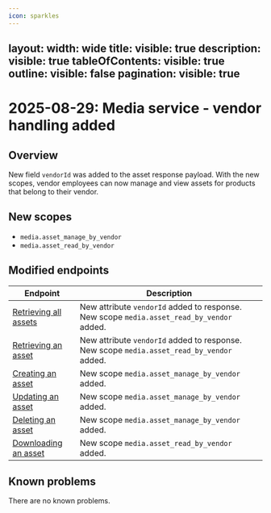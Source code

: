 ```yaml
---
icon: sparkles
---
```

layout:
   width: wide
   title:
    visible: true
  description:
    visible: true
  tableOfContents:
    visible: true
  outline:
    visible: false
  pagination:
    visible: true
---

# 2025-08-29: Media service - vendor handling added

## Overview

New field `vendorId` was added to the asset response payload. With the new scopes, vendor employees can now manage and view assets for products that belong to their vendor.

## New scopes
- `media.asset_manage_by_vendor`
- `media.asset_read_by_vendor`

## Modified endpoints

| Endpoint                                                                                                                                                                                                                  | Description                   |
|---------------------------------------------------------------------------------------------------------------------------------------------------------------------------------------------------------------------------|-------------------------------|
| [Retrieving all assets](https://developer.emporix.io/api-references/api-guides/media/media/api-reference/assets#get-media-tenant-assets)                                        | New attribute `vendorId` added to response. New scope `media.asset_read_by_vendor` added. |
| [Retrieving an asset](https://developer.emporix.io/api-references/api-guides/media/media/api-reference/assets#get-media-tenant-assets-assetid)                                                   | New attribute `vendorId` added to response. New scope `media.asset_read_by_vendor` added. |
| [Creating an asset](https://developer.emporix.io/api-references/api-guides/media/media/api-reference/assets#post-media-tenant-assets)                                                               | New scope `media.asset_manage_by_vendor` added. |
| [Updating an asset](https://developer.emporix.io/api-references/api-guides/media/media/api-reference/assets#put-media-tenant-assets-assetid)                                                     | New scope `media.asset_manage_by_vendor` added. |
| [Deleting an asset](https://developer.emporix.io/api-references/api-guides/media/media/api-reference/assets#delete-media-tenant-assets-assetid)                                                     | New scope `media.asset_manage_by_vendor` added. |
| [Downloading an asset](https://developer.emporix.io/api-references/api-guides/media/media/api-reference/assets#get-media-tenant-assets-assetid-download)                                                     | New scope `media.asset_read_by_vendor` added. |

## Known problems

There are no known problems.
